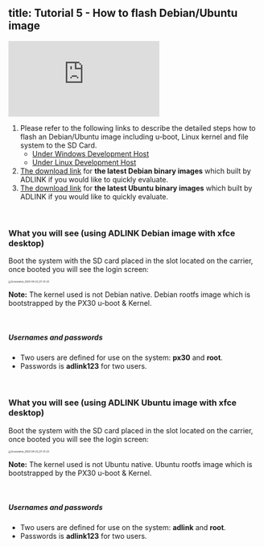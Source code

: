 title: Tutorial 5 - How to flash Debian/Ubuntu image
---


<div class="contentiframe">

<iframe  class="responsive-iframe" src="https://www.youtube.com/embed/qunkNOpYzGQ" frameborder="0" allow="autoplay; encrypted-media" allowfullscreen></iframe>

</div>


1. Please refer to the following links to describe the detailed steps how to flash an Debian/Ubuntu image including u-boot, Linux kernel and file system to the SD Card.
   * [Under Windows Development Host](../HowToFlashImage.html#Windows-Host)
   * [Under Linux Development Host](../HowToFlashImage.html#Linux-Host)
2. [The download link](../DebianImages.html#Binary-Image-download-Link) for **the latest Debian binary images** which built by ADLINK if you would like to quickly evaluate.
3. [The download link](../UbuntuImages.html#Binary-Image-download-Link) for **the latest Ubuntu binary images** which built by ADLINK if you would like to quickly evaluate.

<br>

### What you will see (using ADLINK Debian image with xfce desktop)

Boot the system with the SD card placed in the slot located on the carrier, once booted you will see the login screen:

<img src="https://docs.ipi.wiki/smarc-ipi/ipi-smarc-px30/DebianImages.assets/Screenshot_2020-04-23_07-31-23-1587627343117.png" alt="Screenshot_2020-04-23_07-31-23" style="zoom: 33%;" />

**Note:** The kernel used is not Debian native. Debian rootfs image which is bootstrapped by the PX30 u-boot & Kernel.

<br>

##### Usernames and passwords

- Two users are defined for use on the system: **px30** and **root**.
- Passwords is **adlink123** for two users.



<br>

### What you will see (using ADLINK Ubuntu image with xfce desktop)

Boot the system with the SD card placed in the slot located on the carrier, once booted you will see the login screen:

<img src="https://docs.ipi.wiki/smarc-ipi/ipi-smarc-px30/UbuntuImages.assets/Screenshot_2020-01-08_11-51-14.png" alt="Screenshot_2020-04-23_07-31-23" style="zoom: 33%;" />

**Note:** The kernel used is not Ubuntu native. Ubuntu rootfs image which is bootstrapped by the PX30 u-boot & Kernel.

<br>

##### Usernames and passwords

- Two users are defined for use on the system: **adlink** and **root**.
- Passwords is **adlink123** for two users.